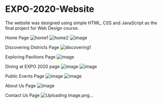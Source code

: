 # EXPO-2020-Website

The website was designed using simple HTML, CSS and JavaScript as the final project for Web Design course.

Home Page
![home1](https://github.com/LemrabottIsmail/EXPO-2020-Website/assets/118296287/b346309a-767b-4b90-8bda-191f895a8c02)
![home2](https://github.com/LemrabottIsmail/EXPO-2020-Website/assets/118296287/099c1f30-637a-44b7-98c8-c033937efe58)
![image](https://github.com/LemrabottIsmail/EXPO-2020-Website/assets/118296287/52e2edd1-e921-4358-8217-0c29f67bc8d7)


Discovering Districts Page
![discovering1](https://github.com/LemrabottIsmail/EXPO-2020-Website/assets/118296287/aba27de4-ec17-43cb-8024-550750dcd6c4)

Exploring Pavilions Page
![image](https://github.com/LemrabottIsmail/EXPO-2020-Website/assets/118296287/63f93073-1556-44d7-9b06-6f29f93f921a)

Dining at EXPO 2020 page
![image](https://github.com/LemrabottIsmail/EXPO-2020-Website/assets/118296287/b324c6a7-b525-4e54-bbf5-88e409389c9c)
![image](https://github.com/LemrabottIsmail/EXPO-2020-Website/assets/118296287/fa2d56e7-abf5-4dd9-bd7d-cd825d4450de)

Public Events Page
![image](https://github.com/LemrabottIsmail/EXPO-2020-Website/assets/118296287/6661f601-0d24-4b22-b7a5-735eaa6fe0cb)
![image](https://github.com/LemrabottIsmail/EXPO-2020-Website/assets/118296287/828b5034-033c-4968-a291-46872feb6aa5)

About Us Page
![image](https://github.com/LemrabottIsmail/EXPO-2020-Website/assets/118296287/676b3f59-fe04-4fb2-a554-89f21c715207)

Contact Us Page
![Uploading image.png…]()
